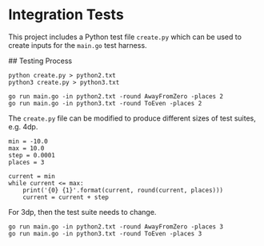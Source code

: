# Integration Tests

This project includes a Python test file `create.py` which can be used to create inputs for the `main.go` test harness.

## Testing Process

```
python create.py > python2.txt
python3 create.py > python3.txt
```

```
go run main.go -in python2.txt -round AwayFromZero -places 2
go run main.go -in python3.txt -round ToEven -places 2
```

The `create.py` file can be modified to produce different sizes of test suites, e.g. 4dp.

```
min = -10.0
max = 10.0
step = 0.0001
places = 3

current = min
while current <= max:
    print('{0} {1}'.format(current, round(current, places)))
    current = current + step
```

For 3dp, then the test suite needs to change.

```
go run main.go -in python2.txt -round AwayFromZero -places 3
go run main.go -in python3.txt -round ToEven -places 3
```
